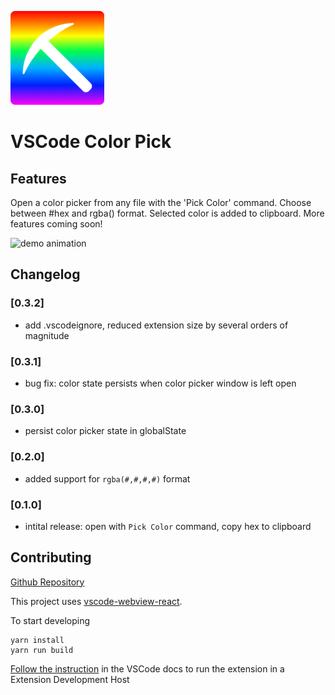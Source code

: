 ![demo animation](./pick-small.png)
# VSCode Color Pick

## Features

Open a color picker from any file with the 'Pick Color' command. Choose between #hex and rgba() format. Selected color is added to clipboard. More features coming soon!

![demo animation](./demo.gif)

## Changelog

### [0.3.2]
- add .vscodeignore, reduced extension size by several orders of magnitude

### [0.3.1]
- bug fix: color state persists when color picker window is left open

### [0.3.0]
- persist color picker state in globalState

### [0.2.0]
- added support for `rgba(#,#,#,#)` format

### [0.1.0]
- intital release: open with `Pick Color` command, copy hex to clipboard

## Contributing

[Github Repository](https://github.com/adamwatters/vscode-color-pick)

This project uses [vscode-webview-react](https://github.com/rebornix/vscode-webview-react).

To start developing

```
yarn install
yarn run build
```

[Follow the instruction](https://github.com/rebornix/vscode-webview-react) in the VSCode docs to run the extension in a Extension Development Host
